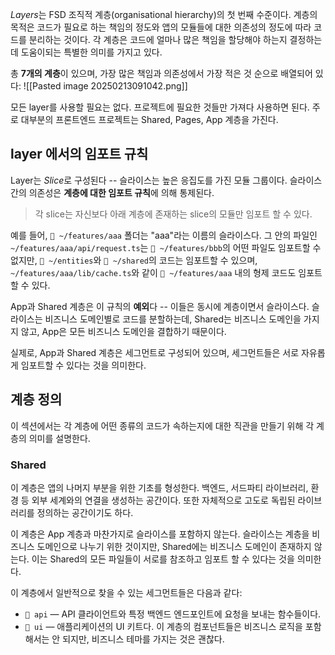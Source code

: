 *Layers*는 FSD 조직적 계층(organisational hierarchy)의 첫 번째 수준이다. 계층의 목적은 코드가 필요로 하는 책임의 정도와 앱의 모듈들에 대한 의존성의 정도에 따라 코드를 분리하는 것이다. 각 계층은 코드에 얼마나 많은 책임을 할당해야 하는지 결정하는데 도움이되는 특별한 의미를 가지고 있다.

총 **7개의 계층**이 있으며, 가장 많은 책임과 의존성에서 가장 적은 것 순으로 배열되어 있다:
![[Pasted image 20250213091042.png]]

모든 layer를 사용할 필요는 없다. 프로젝트에 필요한 것들만 가져다 사용하면 된다. 주로 대부분의 프론트엔드 프로젝트는 Shared, Pages, App 계층을 가진다.

## layer 에서의 임포트 규칙

Layer는 *Slice*로 구성된다 -- 슬라이스는 높은 응집도를 가진 모듈 그룹이다. 슬라이스간의 의존성은 **계층에 대한 임포트 규칙**에 의해 통제된다.

> 각 slice는 자신보다 아래 계층에 존재하는 slice의 모듈만 임포트 할 수 있다.

예를 들어, `📁 ~/features/aaa` 폴더는 "aaa"라는 이름의 슬라이스다. 그 안의 파일인 `~/features/aaa/api/request.ts`는 `📁 ~/features/bbb`의 어떤 파일도 임포트할 수 없지만, `📁 ~/entities`와 `📁 ~/shared`의 코드는 임포트할 수 있으며, `~/features/aaa/lib/cache.ts`와 같이 `📁 ~/features/aaa` 내의 형제 코드도 임포트할 수 있다.

App과 Shared 계층은 이 규칙의 **예외**다 -- 이들은 동시에 계층이면서 슬라이스다. 슬라이스는 비즈니스 도메인별로 코드를 분할하는데, Shared는 비즈니스 도메인을 가지지 않고, App은 모든 비즈니스 도메인을 결합하기 때문이다.

실제로, App과 Shared 계층은 세그먼트로 구성되어 있으며, 세그먼트들은 서로 자유롭게 임포트할 수 있다는 것을 의미한다.

## 계층 정의

이 섹션에서는 각 계층에 어떤 종류의 코드가 속하는지에 대한 직관을 만들기 위해 각 계층의 의미를 설명한다.

### Shared
이 계층은 앱의 나머지 부분을 위한 기초를 형성한다. 백엔드, 서드파티 라이브러리, 환경 등 외부 세계와의 연결을 생성하는 공간이다. 또한 자체적으로 고도로 독립된 라이브러리를 정의하는 공간이기도 하다.

이 계층은 App 계층과 마찬가지로 슬라이스를 포함하지 않는다. 슬라이스는 계층을 비즈니스 도메인으로 나누기 위한 것이지만, Shared에는 비즈니스 도메인이 존재하지 않는다. 이는 Shared의 모든 파일들이 서로를 참조하고 임포트 할 수 있다는 것을 의미한다.

이 계층에서 일반적으로 찾을 수 있는 세그먼트들은 다음과 같다:
- `📁 api` — API 클라이언트와 특정 백엔드 엔드포인트에 요청을 보내는 함수들이다.
- `📁 ui` — 애플리케이션의 UI 키트다. 이 계층의 컴포넌트들은 비즈니스 로직을 포함해서는 안 되지만, 비즈니스 테마를 가지는 것은 괜찮다.

